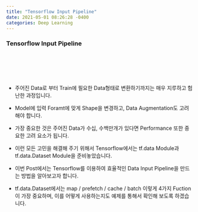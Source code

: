 ```yaml
---
title: "Tensorflow Input Pipeline"
date: 2021-05-01 08:26:28 -0400
categories: Deep Learning
---
```


### Tensorflow Input Pipeline

<br>
<br>
<br>
<br>

* 주어진 Data로 부터 Train에 필요한 Data형태로 변환하기까지는 매우 지루하고 험난한 과정입니다.


* Model에 입력 Foramt에 맞게 Shape을 변경하고, Data Augmentation도 고려해야 합니다.


* 가장 중요한 것은 주어진 Data가 수십, 수백만개가 있다면 Performance 또한 중요한 고려 요소가 됩니다.


* 이런 모든 고민을 해결해 주기 위해서 Tensorflow에서는 tf.data Module과 tf.data.Dataset Module을 준비놓았습니다.


* 이번 Post에서는 Tensorflow를 이용하여 효율적인 Data Input Pipeline을 만드는 방법을 알아보고자 합니다.


* tf.data.Dataset에서는 map / prefetch / cache / batch 이렇게 4가지 Fuction이 가장 중요하며, 이를 어떻게 사용하는지도 예제를 통해서 확인해 보도록 하겠습니다.
